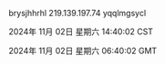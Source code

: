 brysjhhrhl 219.139.197.74 yqqlmgsycl

2024年 11月 02日 星期六 14:40:02 CST

2024年 11月 02日 星期六 06:40:02 GMT
